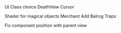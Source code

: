UI
Class choice
DeathView
Cursor

Shader for magical objects
Merchant
Add Balrog
Traps  

Fix component position with parent view
